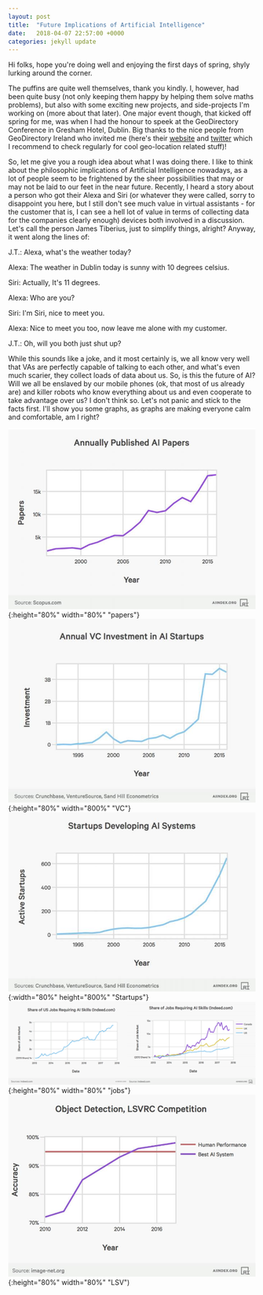 ```yaml
---
layout: post
title:  "Future Implications of Artificial Intelligence"
date:   2018-04-07 22:57:00 +0000
categories: jekyll update
---
```

Hi folks, hope you're doing well and enjoying the first days of spring, shyly lurking around the corner.

The puffins are quite well themselves, thank you kindly. I, however, had 
been quite busy (not only keeping them happy by helping them solve maths 
problems), but also with some exciting new projects, and side-projects 
I'm working on (more about that later). 
One major event though, that kicked off spring for me, was when I had 
the honour to speek at the GeoDirectory Conference in Gresham Hotel, 
Dublin. Big thanks to the nice people from GeoDirectory Ireland who 
invited me (here's their [website][GeoDirectoryWWW] and 
[twitter][GeoDirectoryTwitter] which I recommend to check regularly for 
cool geo-location related stuff)!

So, let me give you a rough idea about what I was doing there. I like to
think about the philosophic implications of Artificial Intelligence 
nowadays, as a lot of people seem to be frightened by the sheer 
possibilities that may or may not be laid to our feet in the near future. 
Recently, I heard a story about a person who got their Alexa and Siri 
(or whatever they were called, sorry to disappoint you here, but I still
don't see much value in virtual assistants - for the customer that is,
I can see a hell lot of value in terms of collecting data for the companies
clearly enough) devices both involved in a discussion. Let's call the person
James Tiberius, just to simplify things, alright? Anyway, it went along the lines of:

J.T.: Alexa, what's the weather today?

Alexa: The weather in Dublin today is sunny with 10 degrees celsius.

Siri: Actually, It's 11 degrees.

Alexa: Who are you?

Siri: I'm Siri, nice to meet you.

Alexa: Nice to meet you too, now leave me alone with my customer.

J.T.: Oh, will you both just shut up?

While this sounds like a joke, and it most certainly is, we all know very
well that VAs are perfectly capable of talking to each other, and what's
even much scarier, they collect loads of data about us. So, is this the 
future of AI? Will we all be enslaved by our mobile phones (ok, that most
of us already are) and killer robots who know everything about us and 
even cooperate to take advantage over us? I don't think so. Let's not
panic and stick to the facts first. I'll show you some graphs, as graphs
are making everyone calm and comfortable, am I right?

![Annually publshed papers](/images/future_ai/annually-published-papers.jpg){:height="80%" width="80%" "papers"}
![Annual VC Investment](/images/future_ai/annual-VC-investment-in-AI-startups.jpg){:height="80%" width="800%" "VC"}
![Starups developing AI](/images/future_ai/startups-developing-ai-systems.jpg){:width="80%" height="800%" "Startups"}
![Composite jobs](/images/future_ai/AI-Jobs-Composite-Graphic.png){:height="80%" width="80%" "jobs"}
![LSC](/images/future_ai/Large-Scale-Visual.jpg){:height="80%" width="80%" "LSV")

[bozicb-gh]: https://github.com/bozicb
[GeoDirectoryWWW]: https://www.geodirectory.ie/
[GeoDirectoryTwitter]: https://twitter.com/GeoDirectory_ie
